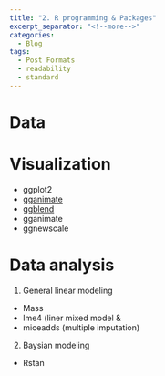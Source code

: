 ```yaml
---
title: "2. R programming & Packages"
excerpt_separator: "<!--more-->"
categories:
  - Blog
tags:
  - Post Formats
  - readability
  - standard
---
```


# Data 

# Visualization
- ggplot2
- [gganimate](https://gganimate.com/)
- [ggblend](https://mjskay.github.io/ggblend/)
- gganimate
- ggnewscale

# Data analysis
1. General linear modeling
- Mass
- lme4 (liner mixed model & 
- miceadds (multiple imputation)
2. Baysian modeling
- Rstan
